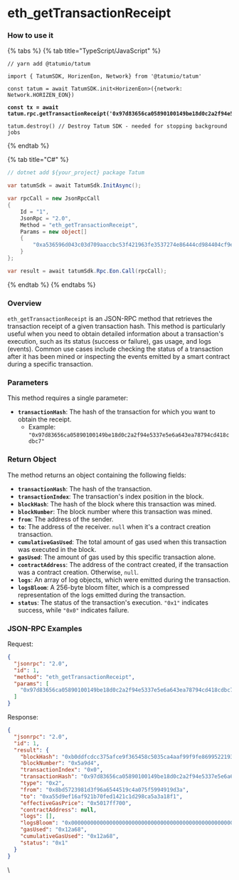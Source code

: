 # eth\_getTransactionReceipt

### How to use it

{% tabs %}
{% tab title="TypeScript/JavaScript" %}
<pre class="language-typescript" data-overflow="wrap" data-line-numbers><code class="lang-typescript">// yarn add @tatumio/tatum

import { TatumSDK, HorizenEon, Network} from '@tatumio/tatum'
  
const tatum = await TatumSDK.init&#x3C;HorizenEon>({network: Network.HORIZEN_EON})

<strong>const tx = await tatum.rpc.getTransactionReceipt('0x97d83656ca05890100149be18d0c2a2f94e5337e5e6a643ea78794cd418cdbc7')
</strong>
tatum.destroy() // Destroy Tatum SDK - needed for stopping background jobs
</code></pre>
{% endtab %}

{% tab title="C#" %}
```csharp
// dotnet add ${your_project} package Tatum

var tatumSdk = await TatumSdk.InitAsync();

var rpcCall = new JsonRpcCall
{
    Id = "1",
    JsonRpc = "2.0",
    Method = "eth_getTransactionReceipt",
    Params = new object[] 
    {
        "0xa536596d043c03d709aaccbc53f421963fe3537274e86444cd984404cf9ecb13"
    }
};

var result = await tatumSdk.Rpc.Eon.Call(rpcCall);
```
{% endtab %}
{% endtabs %}

### Overview

`eth_getTransactionReceipt` is an JSON-RPC method that retrieves the transaction receipt of a given transaction hash. This method is particularly useful when you need to obtain detailed information about a transaction's execution, such as its status (success or failure), gas usage, and logs (events). Common use cases include checking the status of a transaction after it has been mined or inspecting the events emitted by a smart contract during a specific transaction.

### Parameters

This method requires a single parameter:

* **`transactionHash`**: The hash of the transaction for which you want to obtain the receipt.
  * Example: `"0x97d83656ca05890100149be18d0c2a2f94e5337e5e6a643ea78794cd418cdbc7"`

### Return Object

The method returns an object containing the following fields:

* **`transactionHash`**: The hash of the transaction.
* **`transactionIndex`**: The transaction's index position in the block.
* **`blockHash`**: The hash of the block where this transaction was mined.
* **`blockNumber`**: The block number where this transaction was mined.
* **`from`**: The address of the sender.
* **`to`**: The address of the receiver. `null` when it's a contract creation transaction.
* **`cumulativeGasUsed`**: The total amount of gas used when this transaction was executed in the block.
* **`gasUsed`**: The amount of gas used by this specific transaction alone.
* **`contractAddress`**: The address of the contract created, if the transaction was a contract creation. Otherwise, `null`.
* **`logs`**: An array of log objects, which were emitted during the transaction.
* **`logsBloom`**: A 256-byte bloom filter, which is a compressed representation of the logs emitted during the transaction.
* **`status`**: The status of the transaction's execution. `"0x1"` indicates success, while `"0x0"` indicates failure.

### JSON-RPC Examples

Request:

```json
{
  "jsonrpc": "2.0",
  "id": 1,
  "method": "eth_getTransactionReceipt",
  "params": [
    "0x97d83656ca05890100149be18d0c2a2f94e5337e5e6a643ea78794cd418cdbc7"
  ]
}
```

Response:

```json
{
  "jsonrpc": "2.0",
  "id": 1,
  "result": {
    "blockHash": "0xb0ddfcdcc375afce9f365458c5035ca4aaf99f9fe8699522193e16a8718615b6",
    "blockNumber": "0x5a9d4",
    "transactionIndex": "0x0",
    "transactionHash": "0x97d83656ca05890100149be18d0c2a2f94e5337e5e6a643ea78794cd418cdbc7",
    "type": "0x2",
    "from": "0x8bd5723981d3f96a6544519c4a075f5994919d3a",
    "to": "0xa55d9ef16af921b70fed1421c1d298ca5a3a18f1",
    "effectiveGasPrice": "0x5017ff700",
    "contractAddress": null,
    "logs": [],
    "logsBloom": "0x00000000000000000000000000000000000000000000000000000000000000000000000000000000000000000000000000000000000000000000000000000000000000000000000000000000000000000000000000000000000000000000000000000000000000000000000000000000000000000000000000000000000000000000000000000000000000000000000000000000000000000000000000000000000000000000000000000000000000000000000000000000000000000000000000000000000000",
    "gasUsed": "0x12a68",
    "cumulativeGasUsed": "0x12a68",
    "status": "0x1"
  }
}
```

\
